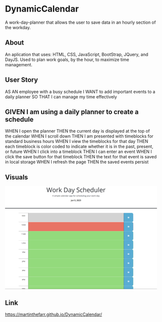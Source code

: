 # DynamicCalendar
A work-day-planner that allows the user to save data in an hourly section of the workday.

## About
An aplication that uses: HTML, CSS, JavaScript, BootStrap, JQuery, and DayJS. Used to plan work goals, by the hour, to maximize time management. 

## User Story
AS AN employee with a busy schedule
I WANT to add important events to a daily planner
SO THAT I can manage my time effectively

## GIVEN I am using a daily planner to create a schedule
WHEN I open the planner
THEN the current day is displayed at the top of the calendar
WHEN I scroll down
THEN I am presented with timeblocks for standard business hours
WHEN I view the timeblocks for that day
THEN each timeblock is color coded to indicate whether it is in the past, present, or future
WHEN I click into a timeblock
THEN I can enter an event
WHEN I click the save button for that timeblock
THEN the text for that event is saved in local storage
WHEN I refresh the page
THEN the saved events persist

## Visuals
![Webpage](./images/calendar.png)
## Link
https://martinthefarr.github.io/DynamicCalendar/
